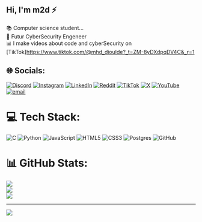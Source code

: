 ## Hi, I'm m2d ⚡

📚 Computer science student...<br>
🙌 Futur CyberSecurity Engeneer<br>
📊 I make videos about code and cyberSecurity on [TikTok][https://www.tiktok.com/@mhd_dioulde?_t=ZM-8yDXdpqDV4C&_r=1<br>](https://www.tiktok.com/@mhd_7pf?_t=ZN-8yzFs4UBHFe&_r=1)


## 🌐 Socials:
[![Discord](https://img.shields.io/badge/Discord-%237289DA.svg?logo=discord&logoColor=white)](https://discord.gg/mhd7pf) [![Instagram](https://img.shields.io/badge/Instagram-%23E4405F.svg?logo=Instagram&logoColor=white)](https://www.instagram.com/cyber_7pf?igsh=eDUyNzhjODMzN2Vx) [![LinkedIn](https://img.shields.io/badge/LinkedIn-%230077B5.svg?logo=linkedin&logoColor=white)](https://linkedin.com/in/diouldediallo28) [![Reddit](https://img.shields.io/badge/Reddit-%23FF4500.svg?logo=Reddit&logoColor=white)](https://reddit.com/user/Usual_Willingness_19) [![TikTok](https://img.shields.io/badge/TikTok-%23000000.svg?logo=TikTok&logoColor=white)](https://www.tiktok.com/@mhd_7pf?_t=ZN-8yzFs4UBHFe&_r=1) [![X](https://img.shields.io/badge/X-black.svg?logo=X&logoColor=white)](https://x.com/mhd_dioulde28) [![YouTube](https://img.shields.io/badge/YouTube-%23FF0000.svg?logo=YouTube&logoColor=white)](https://youtube.com/@mhd_dioulde28) [![email](https://img.shields.io/badge/Email-D14836?logo=gmail&logoColor=white)](mailto:realmoddoss@gmail.com) 

# 💻 Tech Stack:
![C](https://img.shields.io/badge/c-%2300599C.svg?style=for-the-badge&logo=c&logoColor=white) ![Python](https://img.shields.io/badge/python-3670A0?style=for-the-badge&logo=python&logoColor=ffdd54) ![JavaScript](https://img.shields.io/badge/javascript-%23323330.svg?style=for-the-badge&logo=javascript&logoColor=%23F7DF1E) ![HTML5](https://img.shields.io/badge/html5-%23E34F26.svg?style=for-the-badge&logo=html5&logoColor=white) ![CSS3](https://img.shields.io/badge/css3-%231572B6.svg?style=for-the-badge&logo=css3&logoColor=white) ![Postgres](https://img.shields.io/badge/postgres-%23316192.svg?style=for-the-badge&logo=postgresql&logoColor=white) ![GitHub](https://img.shields.io/badge/github-%23121011.svg?style=for-the-badge&logo=github&logoColor=white)
# 📊 GitHub Stats:
![](https://github-readme-stats.vercel.app/api?username=mhd7pf&theme=dark&hide_border=false&include_all_commits=true&count_private=false)<br/>
![](https://nirzak-streak-stats.vercel.app/?user=mhd7pf&theme=dark&hide_border=false)<br/>
![](https://github-readme-stats.vercel.app/api/top-langs/?username=mhd7pf&theme=dark&hide_border=false&include_all_commits=true&count_private=false&layout=compact)

---
[![](https://visitcount.itsvg.in/api?id=mhd7pf&icon=0&color=0)](https://visitcount.itsvg.in)

<!-- Proudly created with GPRM ( https://gprm.itsvg.in ) -->
